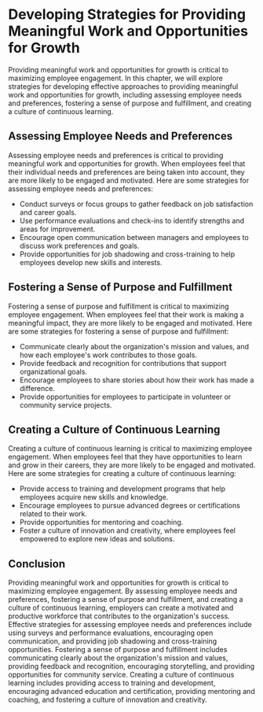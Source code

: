 Developing Strategies for Providing Meaningful Work and Opportunities for Growth
===================================================================================================================================================

Providing meaningful work and opportunities for growth is critical to maximizing employee engagement. In this chapter, we will explore strategies for developing effective approaches to providing meaningful work and opportunities for growth, including assessing employee needs and preferences, fostering a sense of purpose and fulfillment, and creating a culture of continuous learning.

Assessing Employee Needs and Preferences
----------------------------------------

Assessing employee needs and preferences is critical to providing meaningful work and opportunities for growth. When employees feel that their individual needs and preferences are being taken into account, they are more likely to be engaged and motivated. Here are some strategies for assessing employee needs and preferences:

* Conduct surveys or focus groups to gather feedback on job satisfaction and career goals.
* Use performance evaluations and check-ins to identify strengths and areas for improvement.
* Encourage open communication between managers and employees to discuss work preferences and goals.
* Provide opportunities for job shadowing and cross-training to help employees develop new skills and interests.

Fostering a Sense of Purpose and Fulfillment
--------------------------------------------

Fostering a sense of purpose and fulfillment is critical to maximizing employee engagement. When employees feel that their work is making a meaningful impact, they are more likely to be engaged and motivated. Here are some strategies for fostering a sense of purpose and fulfillment:

* Communicate clearly about the organization's mission and values, and how each employee's work contributes to those goals.
* Provide feedback and recognition for contributions that support organizational goals.
* Encourage employees to share stories about how their work has made a difference.
* Provide opportunities for employees to participate in volunteer or community service projects.

Creating a Culture of Continuous Learning
-----------------------------------------

Creating a culture of continuous learning is critical to maximizing employee engagement. When employees feel that they have opportunities to learn and grow in their careers, they are more likely to be engaged and motivated. Here are some strategies for creating a culture of continuous learning:

* Provide access to training and development programs that help employees acquire new skills and knowledge.
* Encourage employees to pursue advanced degrees or certifications related to their work.
* Provide opportunities for mentoring and coaching.
* Foster a culture of innovation and creativity, where employees feel empowered to explore new ideas and solutions.

Conclusion
----------

Providing meaningful work and opportunities for growth is critical to maximizing employee engagement. By assessing employee needs and preferences, fostering a sense of purpose and fulfillment, and creating a culture of continuous learning, employers can create a motivated and productive workforce that contributes to the organization's success. Effective strategies for assessing employee needs and preferences include using surveys and performance evaluations, encouraging open communication, and providing job shadowing and cross-training opportunities. Fostering a sense of purpose and fulfillment includes communicating clearly about the organization's mission and values, providing feedback and recognition, encouraging storytelling, and providing opportunities for community service. Creating a culture of continuous learning includes providing access to training and development, encouraging advanced education and certification, providing mentoring and coaching, and fostering a culture of innovation and creativity.

